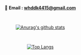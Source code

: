 
<div align=center>

📧 **Email : whddk4415@gmail.com**

<br>

[![Anurag's github stats](https://github-readme-stats.vercel.app/api?username=whddk4415)](https://github.com/anuraghazra/github-readme-stats)

<br>

[![Top Langs](https://github-readme-stats.vercel.app/api/top-langs/?username=whddk4415&layout=compact)](https://github.com/anuraghazra/github-readme-stats)

<br>

</div>
